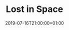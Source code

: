 ---
issue: 0719
title: "Lost in Space"
episode: Episode 2
imdb: https://www.themoviedb.org/tv/75758?language=en-US
cover: https://image.tmdb.org/t/p/w1280/y8NJnTXzb4rio9uvVYFVrXEMofU.jpg
date: 2019-07-16T21:00:00+01:00
---
